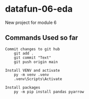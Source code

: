 # datafun-06-eda
New project for module 6

## Commands Used so far
```
Commit changes to git hub
    git add .
    git commit "Text"
    git push origin main

Install VENV and activate
    py -m venv .venv
    .venv\Scripts\Activate

Install packages    
    py -m pip install pandas pyarrow



```